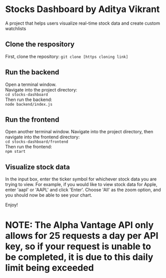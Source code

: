 # Stocks Dashboard by Aditya Vikrant
A project that helps users visualize real-time stock data and create custom watchlists

## Clone the respository
First, clone the repository: `git clone [https cloning link]`

## Run the backend
Open a terminal window.  
Navigate into the project directory:  
`cd stocks-dashboard`  
Then run the backend:  
`node backend/index.js`

## Run the frontend
Open another terminal window. Navigate into the project directory, then navigate into the frontend directory:  
`cd stocks-dashboard/frontend`  
Then run the frontend:  
`npm start`

## Visualize stock data
In the input box, enter the ticker symbol for whichever stock data you are trying to view. 
For example, if you would like to view stock data for Apple, enter 'aapl' or 'AAPL' and click 'Enter'.
Choose 'All' as the zoom option, and you should now be able to see your chart.

Enjoy!


# NOTE: The Alpha Vantage API only allows for 25 requests a day per API key, so if your request is unable to be completed, it is due to this daily limit being exceeded 